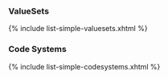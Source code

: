 ### ValueSets

{% include list-simple-valuesets.xhtml %}

### Code Systems

{% include list-simple-codesystems.xhtml %}